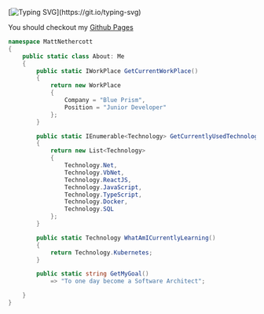 [![Typing SVG](https://readme-typing-svg.demolab.com/?lines=Hi+I'm+Matt!)](https://git.io/typing-svg)

You should checkout my [Github Pages](https://mattncott.github.io/)

```c#
namespace MattNethercott
{
    public static class About: Me
    {
        public static IWorkPlace GetCurrentWorkPlace()
        {
            return new WorkPlace
            {
                Company = "Blue Prism",
                Position = "Junior Developer"
            };
        }

        public static IEnumerable<Technology> GetCurrentlyUsedTechnologies()
        {
            return new List<Technology>
            {
                Technology.Net,
                Technology.VbNet,
                Technology.ReactJS,
                Technology.JavaScript,
                Technology.TypeScript,
                Technology.Docker,
                Technology.SQL
            };
        }

        public static Technology WhatAmICurrentlyLearning()
        {
            return Technology.Kubernetes;
        }

        public static string GetMyGoal()
            => "To one day become a Software Architect";

    }
}
```

<!--
**mattncott/mattncott** is a ✨ _special_ ✨ repository because its `README.md` (this file) appears on your GitHub profile.

Here are some ideas to get you started:

- 🔭 I’m currently working on ...
- 🌱 I’m currently learning ...
- 👯 I’m looking to collaborate on ...
- 🤔 I’m looking for help with ...
- 💬 Ask me about ...
- 📫 How to reach me: ...
- 😄 Pronouns: ...
- ⚡ Fun fact: ...
-->
